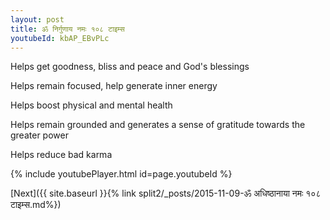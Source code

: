 ```yaml
---
layout: post
title: ॐ निर्गुणाय नमः १०८ टाइम्स
youtubeId: kbAP_EBvPLc
---
```

 
 
Helps get goodness, bliss and peace and God's blessings
 
Helps remain focused, help generate inner energy 
 
Helps boost physical and mental health 
 
Helps remain grounded and generates a sense of gratitude towards the greater power 
 
Helps reduce bad karma
 
 
 
 


{% include youtubePlayer.html id=page.youtubeId %}
 
[Next]({{ site.baseurl }}{% link  split2/_posts/2015-11-09-ॐ अधिष्ठानाया नमः १०८ टाइम्स.md%})
 
